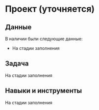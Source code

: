 # Проект (уточняется)


## Данные

В наличии были следующие данные:
- На стадии заполнения

## Задача

На стадии заполнения  

## Навыки и инструменты
На стадии заполнения  
